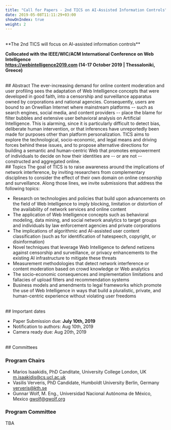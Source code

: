 ```yaml
---
title: "Call for Papers - 2nd TICS on AI-Assisted Information Controls"
date: 2019-05-08T11:11:29+03:00
showOnIndex: true
weight: 2
---
```


<br>
**The 2nd TICS will focus on AI-assisted information controls**

**Collocated with the IEEE/WIC/ACM International Conference on Web Intelligence <br>
https://webintelligence2019.com (14-17 October 2019 | Thessaloniki, Greece)**

<br>
## Abstract
The ever-increasing demand for online content moderation and user
profiling sees the adaptation of Web Intelligence concepts that were developed
in good faith, into a censorship and surveillance apparatus owned by
corporations and national agencies. Consequently, users are bound to an
Orwellian Internet where mainstream platforms -- such as search engines, social
media, and content providers -- place the blame for filter bubbles and extensive
user behavioral analysis on Artificial Intelligence.  This is alarming, since it is particularly
difficult to detect bias, deliberate human intervention, or that inferences have
unreportedly been made for purposes other than platform personalization. TICS
aims to explore the technological, socio-economic, and legal means and driving
forces behind these issues, and to propose alternative directions for building a
semantic and human-centric Web that promotes empowerment of individuals to decide
on how their identities are -- or are not -- constructed and aggregated online.

<br>
## Topics
The goal of TICS is to raise awareness around the implications of network
interference, by inviting researchers from complementary disciplines to consider
the effect of their own domain on online censorship and surveillance. Along
those lines, we invite submissions that address the following topics:

* Research on technologies and policies that build upon advancements on the
    field of Web Intelligence to imply blocking, limitation or distortion of the
    availability of network services and online content
* The application of Web Intelligence concepts such as behavioral modeling,
    data mining, and social network analytics to target groups and individuals
    by law enforcement agencies and private corporations
* The implications of algorithmic and AI-assisted user content classification
    (such as for identification of hatespeech, copyright, or disinformation)
* Novel techniques that leverage Web Intelligence to defend netizens against
    censorship and surveillance, or privacy enhancements to the existing AI
    infrastructure to mitigate these threats
* Measurement methodologies that detect network interference or content
    moderation based on crowd knowledge or Web analytics
* The socio-economic consequences and implementation limitations and fallacies
    of upload filters and recommendation systems
* Business models and amendments to legal frameworks which promote the use of
    Web Intelligence in ways that build a pluralistic, private, and
    human-centric experience without violating user freedoms

<br>
## Important dates

 * Paper Submission due: **July 10th, 2019**
 * Notification to authors: Aug 10th, 2019
 * Camera ready due: Aug 20th, 2019

<br>
## Committees

### Program Chairs
* Marios Isaakidis, PhD Canditate, University College London, UK m.isaakidis@cs.ucl.ac.uk
* Vasilis Ververis, PhD Candidate, Humboldt University Berlin, Germany ververis@kth.se
* Gunnar Wolf,  M. Eng., Universidad Nacional Autónoma de México, Mexico gwolf@gwolf.org

### Program Committee
TBA
